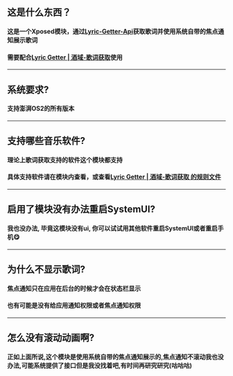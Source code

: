 ## 这是什么东西？

#### 这是一个Xposed模块，通过[Lyric-Getter-Api](https://github.com/xiaowine/Lyric-Getter-Api)获取歌词并使用系统自带的焦点通知展示歌词

#### 需要配合[Lyric Getter | 酒域-歌词获取](https://github.com/xiaowine/Lyric-Getter)使用

---

## 系统要求?

#### 支持澎湃OS2的所有版本

---

## 支持哪些音乐软件?

#### 理论上歌词获取支持的软件这个模块都支持

#### 具体支持软件请在模块内查看，或查看[Lyric Getter | 酒域-歌词获取 的规则文件](https://github.com/xiaowine/Lyric-Getter/blob/gh-pages/app_rules.json)

---

## 启用了模块没有办法重启SystemUI?

#### 我也没办法, 毕竟这模块没有ui, 你可以试试用其他软件重启SystemUI或者重启手机😋

---

## 为什么不显示歌词?

#### 焦点通知只在应用在后台的时候才会在状态栏显示

#### 也有可能是没有给应用通知权限或者焦点通知权限

---

## 怎么没有滚动动画啊?

#### 正如上面所说,这个模块是使用系统自带的焦点通知展示的,焦点通知不滚动我也没办法,可能系统提供了接口但是我没找着吧,有时间再研究研究(咕咕咕)



